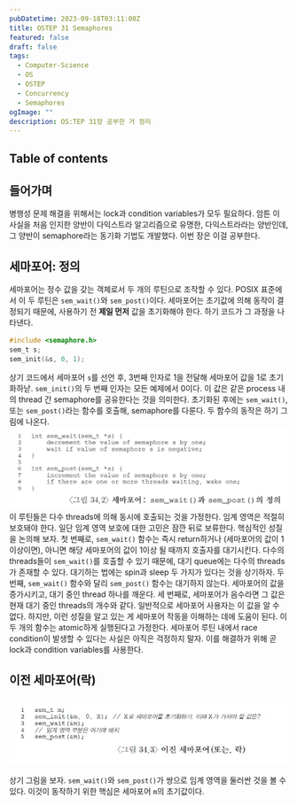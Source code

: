```yaml
---
pubDatetime: 2023-09-18T03:11:00Z
title: OSTEP 31 Semaphores
featured: false
draft: false
tags:
  - Computer-Science
  - OS
  - OSTEP
  - Concurrency
  - Semaphores
ogImage: ""
description: OS:TEP 31장 공부한 거 정리
---
```


## Table of contents

## 들어가며

병행성 문제 해결을 위해서는 lock과 condition variables가 모두 필요하다.
암튼 이 사실을 처음 인지한 양반이 다익스트라 알고리즘으로 유명한, 다익스트라라는 양반인데, 그 양반이 semaphore라는 동기화 기법도 개발했다.
이번 장은 이걸 공부한다.

## 세마포어: 정의

세마포어는 정수 값을 갖는 객체로서 두 개의 루틴으로 조작할 수 있다.
POSIX 표준에서 이 두 루틴은 `sem_wait()`와 `sem_post()`이다.
세마포어는 초기값에 의해 동작이 결정되기 때문에, 사용하기 전 **제일 먼저** 값을 초기화해야 한다.
하기 코드가 그 과정을 나타낸다.

```c
#include <semaphore.h>
sem_t s;
sem_init(&s, 0, 1);
```

상기 코드에서 세마포어 `s`를 선언 후, 3번째 인자로 1을 전달해 세마포어 값을 1로 초기화하낟.
`sem_init()`의 두 번째 인자는 모든 예제에서 0이다.
이 값은 같은 process 내의 thread 간 semaphore를 공유한다는 것을 의미한다.
초기화된 후에는 `sem_wait()`, 또는 `sem_post()`라는 함수를 호출해, semaphore를 다룬다.
두 함수의 동작은 하기 그림에 나온다.
![](/public/image/ostep-31-semaphores-1694974842445.jpeg)
이 루틴들은 다수 threads에 의해 동시에 호출되는 것을 가정한다.
임계 영역은 적절히 보호돼야 한다.
일단 임계 영역 보호에 대한 고민은 잠깐 뒤로 보류한다.
핵심적인 성질을 논의해 보자.
첫 번째로, `sem_wait()` 함수는 즉시 return하거나 (세마포어의 값이 1이상이면), 아니면 해당 세마포어의 값이 1이상 될 때까지 호출자를 대기시킨다.
다수의 threads들이 `sem_wait()`를 호출할 수 있기 때문에, 대기 queue에는 다수의 threads가 존재할 수 있다.
대기하는 법에는 spin과 sleep 두 가지가 있다는 것을 상기하자.
두 번째, `sem_wait()` 함수와 달리 `sem_post()` 함수는 대기하지 않는다. 세마포어의 값을 증가시키고, 대기 중인 thread 하나를 깨운다.
세 번째로, 세마포어가 음수라면 그 값은 현재 대기 중인 threads의 개수와 같다.
일반적으로 세마포어 사용자는 이 값을 알 수 없다. 하지만, 이런 성질을 알고 있는 게 세마포어 작동을 이해하는 데에 도움이 된다.
이 두 개의 함수는 atomic하게 실행된다고 가정한다.
세마포어 루틴 내에서 race condition이 발생할 수 있다는 사실은 아직은 걱정하지 말자.
이를 해결하가 위해 곧 lock과 condition variables를 사용한다.

## 이전 세마포어(락)

![aa](/public/image/ostep-31-semaphores-1695006397149.jpeg)

상기 그림을 보자.
`sem_wait()`와 `sem_post()`가 쌍으로 임계 영역을 둘러싼 것을 볼 수 있다.
이것이 동작하기 위한 핵심은 세마포어 `m`의 초기값이다.
